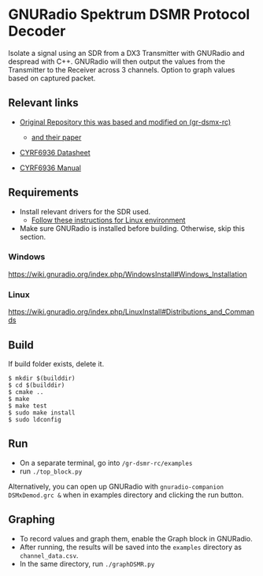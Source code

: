 # GNURadio Spektrum DSMR Protocol Decoder

Isolate a signal using an SDR from a DX3 Transmitter with GNURadio and despread with C++. GNURadio will then output the values from the Transmitter to the Receiver across 3 channels. Option to graph values based on captured packet.

## Relevant links

- [Original Repository this was based and modified on (gr-dsmx-rc)](https://github.com/lscardoso/gr-dsmx-rc/tree/master)
    - [and their paper](https://pubs.gnuradio.org/index.php/grcon/article/download/97/63/)

- [CYRF6936 Datasheet](https://mm.digikey.com/Volume0/opasdata/d220001/medias/docus/380/CYRF6936.pdf)

- [CYRF6936 Manual](https://application-notes.digchip.com/011/11-13720.pdf)

## Requirements

- Install relevant drivers for the SDR used.
    - [Follow these instructions for Linux environment](https://wiki.gnuradio.org/index.php?title=Draft-AN-445#Building_and_installing_UHD_from_source_code)
- Make sure GNURadio is installed before building. Otherwise, skip this section.

### Windows
https://wiki.gnuradio.org/index.php/WindowsInstall#Windows_Installation

### Linux
https://wiki.gnuradio.org/index.php/LinuxInstall#Distributions_and_Commands 

## Build

If build folder exists, delete it.
```
$ mkdir $(builddir)
$ cd $(builddir)
$ cmake ..
$ make
$ make test
$ sudo make install
$ sudo ldconfig
```

## Run
- On a separate terminal, go into `/gr-dsmr-rc/examples`
- run `./top_block.py`

Alternatively, you can open up GNURadio with `gnuradio-companion DSMxDemod.grc &` when in examples directory and clicking the run button.

## Graphing
- To record values and graph them, enable the Graph block in GNURadio.
- After running, the results will be saved into the `examples` directory as `channel_data.csv`.
- In the same directory, run `./graphDSMR.py` 